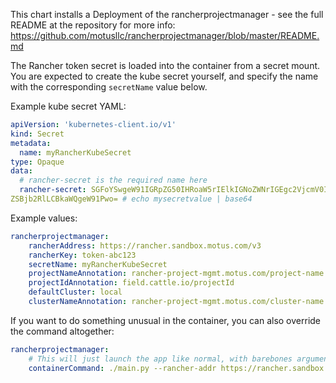 This chart installs a Deployment of the rancherprojectmanager - see the full README at the repository for more info: https://github.com/motusllc/rancherprojectmanager/blob/master/README.md

The Rancher token secret is loaded into the container from a secret mount. You are expected to create the kube secret yourself, and specify the name with the corresponding `secretName` value below. 

Example kube secret YAML:
```yaml
apiVersion: 'kubernetes-client.io/v1'
kind: Secret
metadata:
  name: myRancherKubeSecret
type: Opaque
data:
  # rancher-secret is the required name here
  rancher-secret: SGFoYSwgeW91IGRpZG50IHRoaW5rIElkIGNoZWNrIGEgc2VjcmV0IGludG8gcHVibGljIHNvdXJj
ZSBjb2RlLCBkaWQgeW91Pwo= # echo mysecretvalue | base64
```

Example values: 
```yaml
rancherprojectmanager:
    rancherAddress: https://rancher.sandbox.motus.com/v3                 # Required
    rancherKey: token-abc123                                             # Required
    secretName: myRancherKubeSecret                                      # Required
    projectNameAnnotation: rancher-project-mgmt.motus.com/project-name   # Defaults to this value
    projectIdAnnotation: field.cattle.io/projectId                       # Defaults to this value
    defaultCluster: local                                                # Defaults to this value
    clusterNameAnnotation: rancher-project-mgmt.motus.com/cluster-name   # Defaults to this value
```

If you want to do something unusual in the container, you can also override the command altogether:
```yaml
rancherprojectmanager:
    # This will just launch the app like normal, with barebones arguments
    containerCommand: ./main.py --rancher-addr https://rancher.sandbox.motus.com/v3 --rancher-key token-abc12 --rancher-secret thisisntverysecure
```
